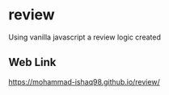# review
Using vanilla javascript a review logic created
## Web Link
https://mohammad-ishaq98.github.io/review/
